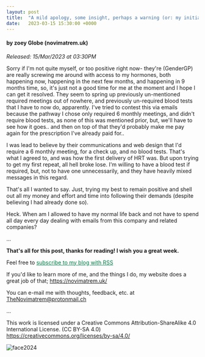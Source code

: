 ```yaml
---
layout: post
title:  "A mild apology, some insight, perhaps a warning (or: my initial experiences with GenderGP)"
date:   2023-03-15 15:30:00 +0000
---
```

#### by zoey Globe (novimatrem.uk)
*Released: 15/Mar/2023 at 03:30PM*

Sorry if I'm not quite myself, or too positive right now- they're (GenderGP) are really screwing me around with access to my hormones, both happening now, happening in the next few months, and happening in 9 months time, so, it's just not a good time for me at the moment and I hope I can get it resolved. They seem to spring up previously un-mentioned required meetings out of nowhere, and previously un-required blood tests that I have to now do, apparently. I've tried to contest this via emails because the pathway I chose only required 6 monthly meetings, and didn't require blood tests, as none of this was mentioned prior, but, we'll have to see how it goes.. and then on top of that they'd probably make me pay again for the prescription I've already paid for..

I was lead to believe by their communications and web design that I'd require a 6 monthly meeting, for a check up, and no blood tests. That's what I agreed to, and was how the first delivery of HRT was. But upon trying to get my first repeat, all hell broke lose. I'm willing to have a blood test if required, but, not to have one unnecessarily, and they have heavily mixed messages in this regard.

That's all I wanted to say. Just, trying my best to remain positive and shell out all my money and effort and time into following their demands (despite believing I had already done so).

Heck. When am I allowed to have my normal life back and not have to spend all day every day dealing with emails from this company and related companies?

...

**That's all for this post, thanks for reading! I wish you a great week.**

Feel free to <a href="https://novimatrem.gitlab.io/blog/feed.xml" style="color: #008148" target="_blank">subscribe to my blog with RSS</a>

If you'd like to learn more of me, and the things I do, my website does a great job of that; <a href="https://novimatrem.uk/" style="color: #008148" target="_blank">https://novimatrem.uk/</a>

You can e-mail me with thoughts, feedback, etc. at [TheNovimatrem@protonmail.ch](mailto:TheNovimatrem@protonmail.ch)

...

This work is licensed under a Creative Commons Attribution-ShareAlike 4.0 International License. (CC BY-SA 4.0)
<a href="https://creativecommons.org/licenses/by-sa/4.0/" style="color: #008148" target="_blank">https://creativecommons.org/licenses/by-sa/4.0/</a>

![face2024](https://gitlab.com/Novimatrem/blog/-/raw/master/face2024.png)
